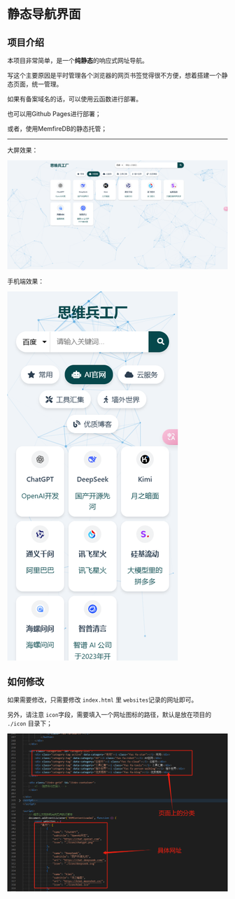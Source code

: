 # 静态导航界面

## 项目介绍

本项目非常简单，是一个**纯静态**的响应式网址导航。

写这个主要原因是平时管理各个浏览器的网页书签觉得很不方便，想着搭建一个静态页面，统一管理。

如果有备案域名的话，可以使用云函数进行部署。

也可以用Github Pages进行部署；

或者，使用MemfireDB的静态托管；

---

大屏效果：

![image-20241212154524029](assets/Readme/image-20241212154524029.png)

手机端效果：

![image-20241212154705187](assets/Readme/image-20241212154705187.png)



## 如何修改

如果需要修改，只需要修改 `index.html` 里 `websites`记录的网址即可。

另外，请注意 `icon`字段，需要填入一个网址图标的路径，默认是放在项目的 `./icon` 目录下；

![image-20241212155749102](assets/Readme/image-20241212155749102.png)









